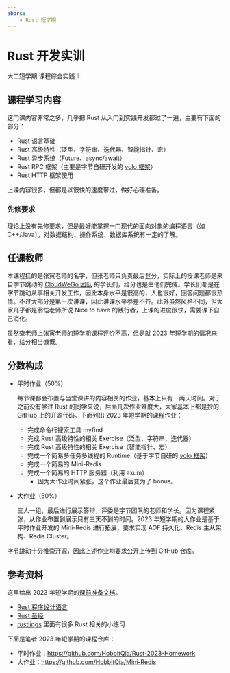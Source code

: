 ```yaml
---
abbrs: 
    - Rust 短学期
---
```


# Rust 开发实训
<div class="badges">
<span class="badge is-badge">大二短学期</span>
<span class="badge is-badge">课程综合实践 Ⅱ</span>
</div>

## 课程学习内容

这门课内容非常之多，几乎把 Rust 从入门到实践开发都过了一遍，主要有下面的部分：

* Rust 语言基础
* Rust 高级特性（泛型、字符串、迭代器、智能指针、宏）
* Rust 异步系统（Future、async/await）
* Rust RPC 框架（主要是字节自研开发的 [volo 框架](https://github.com/cloudwego/volo)）
* Rust HTTP 框架使用

上课内容很多，但都是以很快的速度带过，~~做好心理准备~~。

### 先修要求

理论上没有先修要求，但是最好能掌握一门现代的面向对象的编程语言（如 C++/Java），对数据结构、操作系统、数据库系统有一定的了解。

## 任课教师

本课程挂的是张寅老师的名字，但张老师只负责最后登分，实际上的授课老师是来自字节跳动的 [CloudWeGo 团队](https://github.com/cloudwego) 的学长们，给分也是由他们完成。学长们都是在字节跳动从事相关开发工作，因此本身水平是很高的，人也很好，回答问题都很热情。不过大部分是第一次讲课，因此讲课水平参差不齐。此外虽然风格不同，但大家几乎都是翁恺老师所说 Nice to have 的践行者，上课的进度很快，需要课下自己消化。

虽然查老师上张寅老师的短学期课程评价不高，但是就 2023 年短学期的情况来看，给分相当慷慨。

## 分数构成

* 平时作业（50%）

    每节课都会布置与当堂课讲的内容相关的作业，基本上只有一两天时间。对于之前没有学过 Rust 的同学来说，后面几次作业难度大，大家基本上都是抄的 GitHub 上的开源代码。下面列出 2023 年短学期的课程作业：

    * 完成命令行搜索工具 myfind
    * 完成 Rust 高级特性的相关 Exercise（泛型、字符串、迭代器）
    * 完成 Rust 高级特性的相关 Exercise（智能指针、宏）
    * 完成一个简易多任务多线程的 Runtime（基于字节自研的 [volo 框架](https://github.com/cloudwego/volo)）
    * 完成一个简易的 Mini-Redis
    * 完成一个简易的 HTTP 服务器（利用 axum）
        * 因为大作业时间紧张，这个作业最后变为了 bonus。
  
* 大作业（50%）

    三人一组，最后进行展示答辩，评委是字节团队的老师和学长。因为课程紧张，从作业布置到展示只有三天不到的时间。2023 年短学期的大作业是基于平时作业开发的 Mini-Redis 进行拓展，要求实现 AOF 持久化、Redis 主从架构、Redis Cluster。

字节跳动十分推崇开源，因此上述作业均要求公开上传到 GitHub 仓库。

## 参考资料

这里给出 2023 年短学期的[课前准备文档](https://bytedance.feishu.cn/docx/DX02deweRowa9xxsAEzcS122n1c)。

* [Rust 程序设计语言](https://www.rustwiki.org.cn/zh-CN/book/title-page.html)
* [Rust 圣经](https://course.rs/about-book.html)
* [rustlings](https://github.com/rust-lang/rustlings) 里面有很多 Rust 相关的小练习

下面是笔者 2023 年短学期的课程仓库：

* 平时作业：https://github.com/HobbitQia/Rust-2023-Homework
* 大作业：https://github.com/HobbitQia/Mini-Redis

